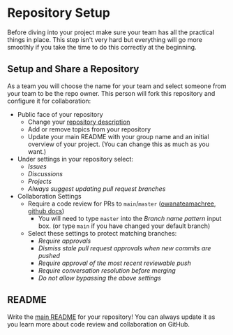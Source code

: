 # Repository Setup

Before diving into your project make sure your team has all the practical things
in place. This step isn't very hard but everything will go more smoothly if you
take the time to do this correctly at the beginning.

## Setup and Share a Repository

As a team you will choose the name for your team and select
someone from your team to be the repo owner. This person will fork this
repository and configure it for collaboration:

- Public face of your repository
  - Change your
    [repository description](https://stackoverflow.com/questions/7757751/how-do-you-change-a-repository-description-on-github)
  - Add or remove topics from your repository
  - Update your main README with your group name and an initial overview of your
  project. (You can change this as much as you want.)
- Under settings in your repository select:
  - _Issues_
  - _Discussions_
  - _Projects_
  - _Always suggest updating pull request branches_
- Collaboration Settings
  - Require a code review for PRs to `main`/`master`
    ([owanateamachree](https://owanateamachree.medium.com/how-to-protect-the-master-branch-on-github-ab85e9b6b03),
    [github docs](https://docs.github.com/en/github/collaborating-with-issues-and-pull-requests/approving-a-pull-request-with-required-reviews))
    - You will need to type `master` into the _Branch name pattern_ input box.
      (or type `main` if you have changed your default branch)
  - Select these settings to protect matching branches:
    - _Require approvals_
    - _Dismiss stale pull request approvals when new commits are pushed_
    - _Require approval of the most recent reviewable push_
    - _Require conversation resolution before merging_
    - _Do not allow bypassing the above settings_

## README

Write the [main README](../../README.md) for your repository! You can always
update it as you learn more about code review and collaboration on GitHub.
